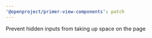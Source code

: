 ```yaml
---
'@openproject/primer-view-components': patch
---
```


Prevent hidden inputs from taking up space on the page
